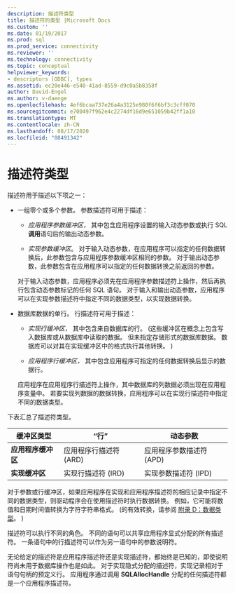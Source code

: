 ```yaml
---
description: 描述符类型
title: 描述符的类型 |Microsoft Docs
ms.custom: ''
ms.date: 01/19/2017
ms.prod: sql
ms.prod_service: connectivity
ms.reviewer: ''
ms.technology: connectivity
ms.topic: conceptual
helpviewer_keywords:
- descriptors [ODBC], types
ms.assetid: ec20e446-e540-41ad-8559-d9c0a5b8358f
author: David-Engel
ms.author: v-daenge
ms.openlocfilehash: 4ef6bcaa737e26a4a3125e980f6f6bf3c3cff070
ms.sourcegitcommit: e700497f962e4c2274df16d9e651059b42ff1a10
ms.translationtype: MT
ms.contentlocale: zh-CN
ms.lasthandoff: 08/17/2020
ms.locfileid: "88491342"
---
```

# <a name="types-of-descriptors"></a>描述符类型
描述符用于描述以下项之一：  
  
-   一组零个或多个参数。 参数描述符可用于描述：  
  
    -   *应用程序参数缓冲区，* 其中包含应用程序设置的输入动态参数或执行 SQL**调用**语句后的输出动态参数。  
  
    -   *实现参数缓冲区*。 对于输入动态参数，在应用程序可以指定的任何数据转换后，此参数包含与应用程序参数缓冲区相同的参数。 对于输出动态参数，此参数包含在应用程序可以指定的任何数据转换之前返回的参数。  
  
     对于输入动态参数，应用程序必须先在应用程序参数描述符上操作，然后再执行包含动态参数标记的任何 SQL 语句。 对于输入和输出动态参数，应用程序可以在实现参数描述符中指定不同的数据类型，以实现数据转换。  
  
-   数据库数据的单行。 行描述符可用于描述：  
  
    -   *实现行缓冲区，* 其中包含来自数据库的行。  (这些缓冲区在概念上包含写入数据库或从数据库中读取的数据。 但未指定存储形式的数据库数据。 数据库可以对其在实现缓冲区中的格式执行其他转换。 )   
  
    -   *应用程序行缓冲区，* 其中包含应用程序可指定的任何数据转换后显示的数据行。  
  
     应用程序在应用程序行描述符上操作，其中数据库的列数据必须出现在应用程序变量中。 若要实现列数据的数据转换，应用程序可以在实现行描述符中指定不同的数据类型。  
  
 下表汇总了描述符类型。  
  
|缓冲区类型|“行”|动态参数|  
|-----------------|----------|------------------------|  
|**应用程序缓冲区**|应用程序行描述符 (ARD) |应用程序参数描述符 (APD) |  
|**实现缓冲区**|实现行描述符 (IRD) |实现参数描述符 (IPD) |  
  
 对于参数或行缓冲区，如果应用程序在实现和应用程序描述符的相应记录中指定不同的数据类型，则驱动程序会在使用描述符时执行数据转换。 例如，它可能将数值和日期时间值转换为字符字符串格式。  (的有效转换，请参阅 [附录 D：数据类型](../../../odbc/reference/appendixes/appendix-d-data-types.md)。 )   
  
 描述符可以执行不同的角色。 不同的语句可以共享应用程序显式分配的所有描述符。 一条语句中的行描述符可以作为另一语句中的参数说明符。  
  
 无论给定的描述符是应用程序描述符还是实现描述符，都始终是已知的，即使说明符尚未用于数据库操作也是如此。 对于实现隐式分配的描述符，实现记录相对于语句句柄的预定义行。 应用程序通过调用 **SQLAllocHandle** 分配的任何描述符都是一个应用程序描述符。
